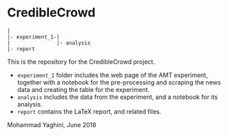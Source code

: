 # CredibleCrowd
```
|
|- experiment_1-|
|				|- analysis
|- report
```

This is the repository for the CredibleCrowd project. 

- `experiment_1` folder includes the web page of the AMT experiment, together with a notebook for the pre-processing and scraping the news data and creating the table for the experiment.
- `analysis` includes the data from the experiment, and a notebook for its analysis.
- `report` contains the LaTeX report, and related files.

Mohammad Yaghini, June 2018